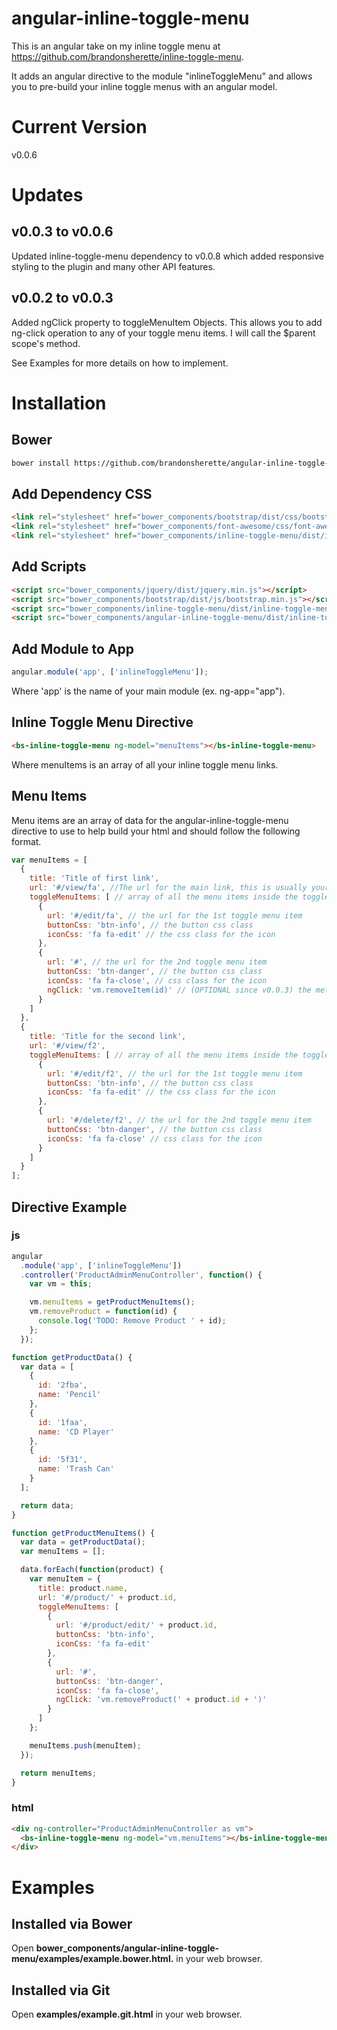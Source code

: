 # angular-inline-toggle-menu

This is an angular take on my inline toggle menu at <https://github.com/brandonsherette/inline-toggle-menu>.

It adds an angular directive to the module "inlineToggleMenu" and allows you 
to pre-build your inline toggle menus with an angular model.

# Current Version
v0.0.6

# Updates

## v0.0.3 to v0.0.6

Updated inline-toggle-menu dependency to v0.0.8 which added responsive styling to the plugin 
and many other API features.

## v0.0.2 to v0.0.3

Added ngClick property to toggleMenuItem Objects. This allows you to add ng-click 
operation to any of your toggle menu items. I will call the $parent scope's method.

See Examples for more details on how to implement.

# Installation

## Bower

```bash
bower install https://github.com/brandonsherette/angular-inline-toggle-menu.git --save
```

## Add Dependency CSS
```html
<link rel="stylesheet" href="bower_components/bootstrap/dist/css/bootstrap.min.css">
<link rel="stylesheet" href="bower_components/font-awesome/css/font-awesome.min.css">
<link rel="stylesheet" href="bower_components/inline-toggle-menu/dist/inline-toggle-menu.min.css">
```

## Add Scripts

```html
<script src="bower_components/jquery/dist/jquery.min.js"></script>
<script src="bower_components/bootstrap/dist/js/bootstrap.min.js"></script>
<script src="bower_components/inline-toggle-menu/dist/inline-toggle-menu.min.js"></script>
<script src="bower_components/angular-inline-toggle-menu/dist/inline-toggle-menu.js></script>
```

## Add Module to App

```js
angular.module('app', ['inlineToggleMenu']);
```
Where 'app' is the name of your main module (ex. ng-app="app").

## Inline Toggle Menu Directive
```html
<bs-inline-toggle-menu ng-model="menuItems"></bs-inline-toggle-menu>
```
Where menuItems is an array of all your inline toggle menu links.

## Menu Items

Menu items are an array of data for the angular-inline-toggle-menu directive 
to use to help build your html and should follow the following format.

```js
var menuItems = [
  {
    title: 'Title of first link',
    url: '#/view/fa', //The url for the main link, this is usually your view url
    toggleMenuItems: [ // array of all the menu items inside the toggle
      {
        url: '#/edit/fa', // the url for the 1st toggle menu item
        buttonCss: 'btn-info', // the button css class
        iconCss: 'fa fa-edit' // the css class for the icon
      },
      {
        url: '#', // the url for the 2nd toggle menu item
        buttonCss: 'btn-danger', // the button css class
        iconCss: 'fa fa-close', // css class for the icon
        ngClick: 'vm.removeItem(id)' // (OPTIONAL since v0.0.3) the method to call on ng-click it will target the parent scope in this case vm
      }
    ]
  },
  {
    title: 'Title for the second link',
    url: '#/view/f2',
    toggleMenuItems: [ // array of all the menu items inside the toggle
      {
        url: '#/edit/f2', // the url for the 1st toggle menu item
        buttonCss: 'btn-info', // the button css class
        iconCss: 'fa fa-edit' // the css class for the icon
      },
      {
        url: '#/delete/f2', // the url for the 2nd toggle menu item
        buttonCss: 'btn-danger', // the button css class
        iconCss: 'fa fa-close' // css class for the icon
      }
    ]
  }
];
```

## Directive Example

### js

```js
angular
  .module('app', ['inlineToggleMenu'])
  .controller('ProductAdminMenuController', function() {
    var vm = this;

    vm.menuItems = getProductMenuItems();
    vm.removeProduct = function(id) {
      console.log('TODO: Remove Product ' + id);
    };
  });

function getProductData() {
  var data = [
    {
      id: '2fba',
      name: 'Pencil'
    },
    {
      id: '1faa',
      name: 'CD Player'
    },
    {
      id: '5f31',
      name: 'Trash Can'
    }
  ];

  return data;
}

function getProductMenuItems() {
  var data = getProductData();
  var menuItems = [];

  data.forEach(function(product) {
    var menuItem = {
      title: product.name,
      url: '#/product/' + product.id,
      toggleMenuItems: [
        {
          url: '#/product/edit/' + product.id,
          buttonCss: 'btn-info',
          iconCss: 'fa fa-edit'
        },
        {
          url: '#',
          buttonCss: 'btn-danger',
          iconCss: 'fa fa-close',
          ngClick: 'vm.removeProduct(' + product.id + ')'
        }
      ]
    };

    menuItems.push(menuItem);
  });

  return menuItems;
}
```

### html

```html
<div ng-controller="ProductAdminMenuController as vm">
  <bs-inline-toggle-menu ng-model="vm.menuItems"></bs-inline-toggle-menu>
</div>
```

# Examples

## Installed via Bower
Open **bower_components/angular-inline-toggle-menu/examples/example.bower.html.** in your web browser.

## Installed via Git
Open **examples/example.git.html** in your web browser.
